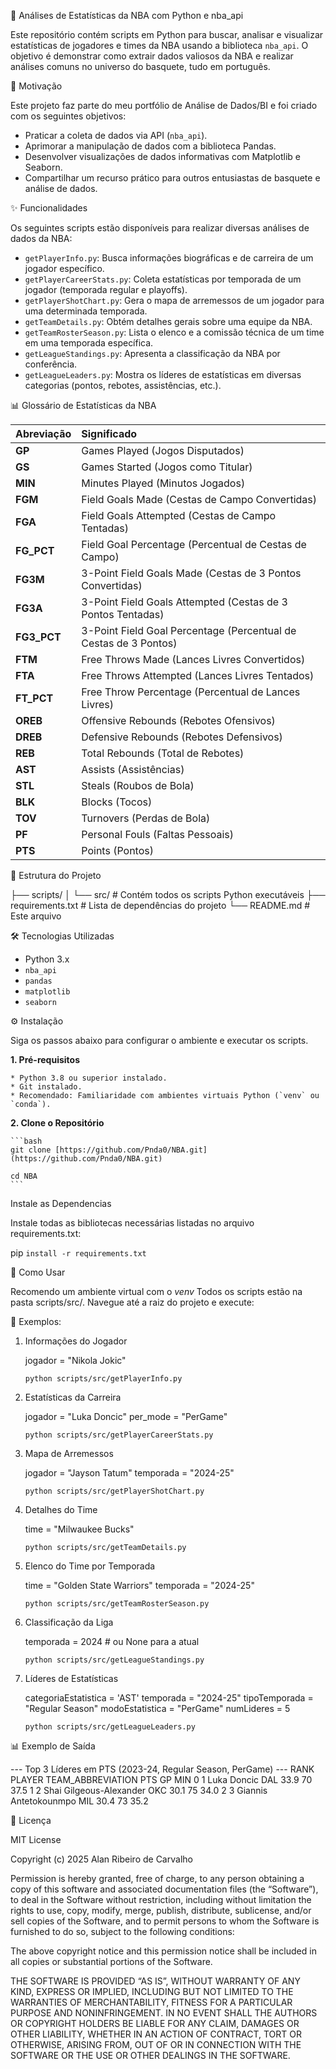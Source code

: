 🏀 Análises de Estatísticas da NBA com Python e nba_api

Este repositório contém scripts em Python para buscar, analisar e visualizar estatísticas de jogadores e times da NBA usando a biblioteca `nba_api`. 
O objetivo é demonstrar como extrair dados valiosos da NBA e realizar análises comuns no universo do basquete, tudo em português.

🎯 Motivação

Este projeto faz parte do meu portfólio de Análise de Dados/BI e foi criado com os seguintes objetivos:

* Praticar a coleta de dados via API (`nba_api`).
* Aprimorar a manipulação de dados com a biblioteca Pandas.
* Desenvolver visualizações de dados informativas com Matplotlib e Seaborn.
* Compartilhar um recurso prático para outros entusiastas de basquete e análise de dados.

✨ Funcionalidades

Os seguintes scripts estão disponíveis para realizar diversas análises de dados da NBA:

* `getPlayerInfo.py`: Busca informações biográficas e de carreira de um jogador específico.
* `getPlayerCareerStats.py`: Coleta estatísticas por temporada de um jogador (temporada regular e playoffs).
* `getPlayerShotChart.py`: Gera o mapa de arremessos de um jogador para uma determinada temporada.
* `getTeamDetails.py`: Obtém detalhes gerais sobre uma equipe da NBA.
* `getTeamRosterSeason.py`: Lista o elenco e a comissão técnica de um time em uma temporada específica.
* `getLeagueStandings.py`: Apresenta a classificação da NBA por conferência.
* `getLeagueLeaders.py`: Mostra os líderes de estatísticas em diversas categorias (pontos, rebotes, assistências, etc.).

📊 Glossário de Estatísticas da NBA

| Abreviação | Significado                                           |
| :--------- | :---------------------------------------------------- |
| **GP** | Games Played (Jogos Disputados)                       |
| **GS** | Games Started (Jogos como Titular)                    |
| **MIN** | Minutes Played (Minutos Jogados)                      |
| **FGM** | Field Goals Made (Cestas de Campo Convertidas)        |
| **FGA** | Field Goals Attempted (Cestas de Campo Tentadas)      |
| **FG_PCT** | Field Goal Percentage (Percentual de Cestas de Campo) |
| **FG3M** | 3-Point Field Goals Made (Cestas de 3 Pontos Convertidas) |
| **FG3A** | 3-Point Field Goals Attempted (Cestas de 3 Pontos Tentadas) |
| **FG3_PCT**| 3-Point Field Goal Percentage (Percentual de Cestas de 3 Pontos) |
| **FTM** | Free Throws Made (Lances Livres Convertidos)          |
| **FTA** | Free Throws Attempted (Lances Livres Tentados)        |
| **FT_PCT** | Free Throw Percentage (Percentual de Lances Livres)   |
| **OREB** | Offensive Rebounds (Rebotes Ofensivos)                |
| **DREB** | Defensive Rebounds (Rebotes Defensivos)               |
| **REB** | Total Rebounds (Total de Rebotes)                     |
| **AST** | Assists (Assistências)                                |
| **STL** | Steals (Roubos de Bola)                               |
| **BLK** | Blocks (Tocos)                                        |
| **TOV** | Turnovers (Perdas de Bola)                            |
| **PF** | Personal Fouls (Faltas Pessoais)                      |
| **PTS** | Points (Pontos)                                       |



📂 Estrutura do Projeto

├── scripts/
│ └── src/ # Contém todos os scripts Python executáveis
├── requirements.txt # Lista de dependências do projeto
└── README.md # Este arquivo


🛠️ Tecnologias Utilizadas

* Python 3.x
* `nba_api`
* `pandas`
* `matplotlib`
* `seaborn`

⚙️ Instalação

Siga os passos abaixo para configurar o ambiente e executar os scripts.

**1. Pré-requisitos**

    * Python 3.8 ou superior instalado.
    * Git instalado.
    * Recomendado: Familiaridade com ambientes virtuais Python (`venv` ou `conda`).

**2. Clone o Repositório**

    ```bash
    git clone [https://github.com/Pnda0/NBA.git](https://github.com/Pnda0/NBA.git)

    cd NBA
    ```

Instale as Dependencias

Instale todas as bibliotecas necessárias listadas no arquivo requirements.txt:

pip ```install -r requirements.txt```


🚀 Como Usar

Recomendo um ambiente virtual com o *venv*
Todos os scripts estão na pasta scripts/src/. Navegue até a raiz do projeto e execute:

📌 Exemplos:
1. Informações do Jogador

    jogador = "Nikola Jokic"

    ```python scripts/src/getPlayerInfo.py```

2. Estatísticas da Carreira

    jogador = "Luka Doncic"
    per_mode = "PerGame"

    ```python scripts/src/getPlayerCareerStats.py```

3. Mapa de Arremessos

    jogador = "Jayson Tatum"
    temporada = "2024-25"

    ```python scripts/src/getPlayerShotChart.py```

4. Detalhes do Time

    time = "Milwaukee Bucks"

    ```python scripts/src/getTeamDetails.py```

5. Elenco do Time por Temporada

    time = "Golden State Warriors"
    temporada = "2024-25"

    ```python scripts/src/getTeamRosterSeason.py```

6. Classificação da Liga

    temporada = 2024  # ou None para a atual

    ```python scripts/src/getLeagueStandings.py```

7. Líderes de Estatísticas

    categoriaEstatistica = 'AST'
    temporada = "2024-25"
    tipoTemporada = "Regular Season"
    modoEstatistica = "PerGame"
    numLideres = 5

    ```python scripts/src/getLeagueLeaders.py```

📊 Exemplo de Saída

--- Top 3 Líderes em PTS (2023-24, Regular Season, PerGame) ---
   RANK            PLAYER TEAM_ABBREVIATION   PTS  GP   MIN
0     1     Luka Doncic               DAL  33.9  70  37.5
1     2  Shai Gilgeous-Alexander      OKC  30.1  75  34.0
2     3   Giannis Antetokounmpo       MIL  30.4  73  35.2

📄 Licença

MIT License

Copyright (c) 2025 Alan Ribeiro de Carvalho

Permission is hereby granted, free of charge, to any person obtaining a copy
of this software and associated documentation files (the “Software”), to deal
in the Software without restriction, including without limitation the rights
to use, copy, modify, merge, publish, distribute, sublicense, and/or sell
copies of the Software, and to permit persons to whom the Software is
furnished to do so, subject to the following conditions:

The above copyright notice and this permission notice shall be included in all
copies or substantial portions of the Software.

THE SOFTWARE IS PROVIDED “AS IS”, WITHOUT WARRANTY OF ANY KIND, EXPRESS OR
IMPLIED, INCLUDING BUT NOT LIMITED TO THE WARRANTIES OF MERCHANTABILITY,
FITNESS FOR A PARTICULAR PURPOSE AND NONINFRINGEMENT. IN NO EVENT SHALL THE
AUTHORS OR COPYRIGHT HOLDERS BE LIABLE FOR ANY CLAIM, DAMAGES OR OTHER
LIABILITY, WHETHER IN AN ACTION OF CONTRACT, TORT OR OTHERWISE, ARISING FROM,
OUT OF OR IN CONNECTION WITH THE SOFTWARE OR THE USE OR OTHER DEALINGS IN THE
SOFTWARE.

